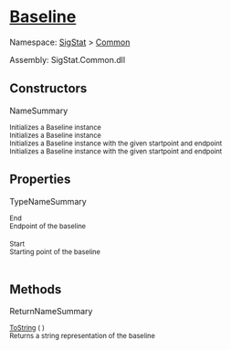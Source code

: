 # [Baseline](./Baseline.md)

Namespace: [SigStat]() > [Common](./README.md)

Assembly: SigStat.Common.dll


## Constructors

NameSummary

<sub>Initializes a Baseline instance</sub><br><sub>Initializes a Baseline instance</sub><br>
<sub>Initializes a Baseline instance with the given startpoint and endpoint</sub><br><sub>Initializes a Baseline instance with the given startpoint and endpoint</sub><br>


## Properties

TypeNameSummary

<sub>End</sub><br><sub>Endpoint of the baseline</sub><br><br>
<sub>Start</sub><br><sub>Starting point of the baseline</sub><br><br>


## Methods

ReturnNameSummary

<sub>[ToString](./Methods/Baseline-100663332.md) (  )</sub><br><sub>Returns a string representation of the baseline</sub><br><br>


